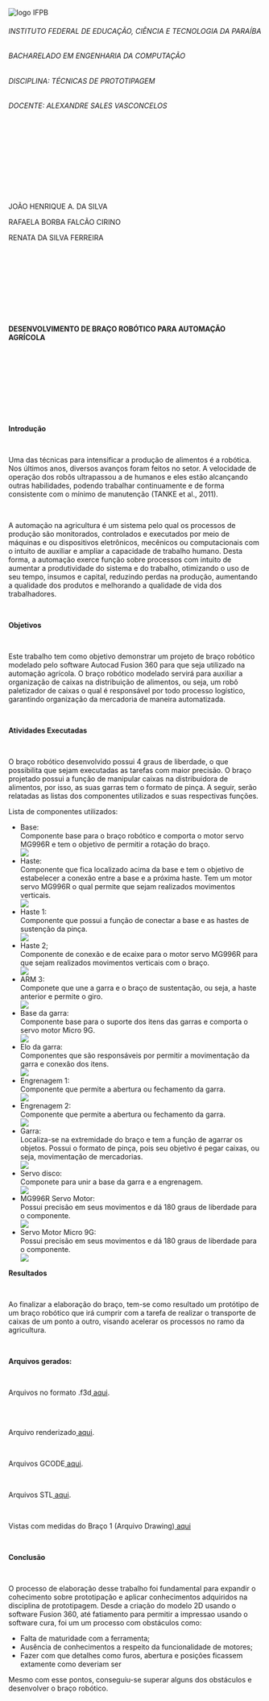 ![logo IFPB](https://github.com/rafaelacirino/prototipagem/blob/main/logo_campus.png)<br>
<h6>INSTITUTO FEDERAL DE EDUCAÇÃO, CIÊNCIA E TECNOLOGIA DA PARAÍBA</h6>
<h6>BACHARELADO EM ENGENHARIA DA COMPUTAÇÃO</h6>
<h6>DISCIPLINA: TÉCNICAS DE PROTOTIPAGEM</h6>
<h6>DOCENTE: ALEXANDRE SALES VASCONCELOS</h6>
<br>
<br>
<br>
<br>
<br>
<br>
<br>
<br>
<p>JOÃO HENRIQUE A. DA SILVA</p>
<p>RAFAELA BORBA FALCÃO CIRINO</p>
<p>RENATA DA SILVA FERREIRA</p>
<br>
<br>
<br>
<br>
<br>
<br>
<br>
<br>
<p><b>DESENVOLVIMENTO DE BRAÇO ROBÓTICO PARA AUTOMAÇÃO AGRÍCOLA</b></p>
<br>
<br>
<br>
<br>
<br>
<br>
<br>
<br>
<p><b>Introdução</b></p>
<br>
<p>Uma das técnicas para intensificar a produção de alimentos é a robótica. Nos últimos anos, diversos avanços foram feitos no setor. A velocidade de operação dos robôs ultrapassou a de humanos e eles estão alcançando outras habilidades, podendo trabalhar continuamente e de forma consistente com o mínimo de manutenção (TANKE et al., 2011).</p>
<br>
<p>A automação na agricultura é um sistema pelo qual os processos de produção são monitorados, controlados e executados por meio de máquinas e ou dispositivos eletrônicos, mecênicos ou computacionais com o intuito de auxiliar e ampliar a capacidade de trabalho humano. Desta forma, a automação exerce função sobre processos com intuito de aumentar a produtividade do sistema e do trabalho, otimizando o uso de seu tempo, insumos e capital, reduzindo perdas na produção, aumentando a qualidade dos produtos e melhorando a qualidade de vida dos trabalhadores.</p>
<br>
<p><b>Objetivos</b></p>
<br>
<p>Este trabalho tem como objetivo demonstrar um projeto de braço robótico modelado pelo software Autocad Fusion 360 para que seja utilizado na automação agrícola. O braço robótico modelado servirá para auxiliar a organização de caixas na distribuição de alimentos, ou seja, um robô paletizador de caixas o qual é responsável por todo processo logístico, garantindo organização da mercadoria de maneira automatizada.</p>
<br>
<p><b>Atividades Executadas</b></p>
<br>
<p>O braço robótico desenvolvido possui 4 graus de liberdade, o que possibilita que sejam executadas as tarefas com maior precisão. O braço projetado possui a função de manipular caixas na distribuidora de alimentos, por isso, as suas garras tem o formato de pinça. A seguir, serão relatadas as listas dos componentes utilizados e suas respectivas funções.</p>
<p>Lista de componentes utilizados:</p>
<ul>
  <li>Base:</li> Componente base para o braço robótico e comporta o motor servo MG996R e tem o objetivo de permitir a rotação do braço.
  <br>
  <img src="https://github.com/rafaelacirino/bracorobotico/blob/master/Lista%20de%20Componentes/base.png">
  <br>
  <li>Haste:</li> Componente que fica localizado acima da base e tem o objetivo de estabelecer a conexão entre a base e a próxima haste. Tem um motor servo MG996R o qual permite que sejam realizados movimentos verticais.
  <br>
  <img src="https://github.com/rafaelacirino/bracorobotico/blob/master/Lista%20de%20Componentes/Haste.png">
  <br>
  <li>Haste 1:</li> Componente que possui a função de conectar a base e as hastes de sustenção da pinça.
  <br>
  <img src="https://github.com/rafaelacirino/bracorobotico/blob/master/Lista%20de%20Componentes/Bra%C3%A7o1.png">
  <br>
  <li>Haste 2;</li>Componente de conexão e de ecaixe para o motor servo MG996R para que sejam realizados movimentos verticais com o braço.
  <br>
  <img src="https://github.com/rafaelacirino/bracorobotico/blob/master/Lista%20de%20Componentes/Braco2.png">
  <br>
  <li>ARM 3:</li>Componete que une a garra e o braço de sustentação, ou seja, a haste anterior e permite o giro.
  <br>
  <img src="https://github.com/rafaelacirino/bracorobotico/blob/master/Lista%20de%20Componentes/Braco3.png">
  <br>
  <li>Base da garra:</li>Componente base para o suporte dos itens das garras e comporta o servo motor Micro 9G.
  <br>
  <img src="https://github.com/rafaelacirino/bracorobotico/blob/master/Lista%20de%20Componentes/basegarra.png">
  <br>
  <li>Elo da garra:</li>Componentes que são responsáveis por permitir a movimentação da garra e conexão dos itens.
  <br>
  <img src="https://github.com/rafaelacirino/bracorobotico/blob/master/Lista%20de%20Componentes/elogarra.png">
  <br>
  <li>Engrenagem 1:</li>Componente que permite a abertura ou fechamento da garra.
  <br>
  <img src="https://github.com/rafaelacirino/bracorobotico/blob/master/Lista%20de%20Componentes/engrenagem.png">
  <br>
  <li>Engrenagem 2:</li>Componente que permite a abertura ou fechamento da garra.
  <br>
  <img src="https://github.com/rafaelacirino/bracorobotico/blob/master/Lista%20de%20Componentes/engrenagem.png">
  <br>
  <li>Garra:</li> Localiza-se na extremidade do braço e tem a função de agarrar os objetos. Possui o formato de pinça, pois seu objetivo é pegar caixas, ou seja, movimentação de mercadorias.
  <br>
  <img src="https://github.com/rafaelacirino/bracorobotico/blob/master/Lista%20de%20Componentes/garra.png">
  <br>
  <li>Servo disco:</li>Componete para unir a base da garra e a engrenagem.
  <br>
  <img src="https://github.com/rafaelacirino/bracorobotico/blob/master/Lista%20de%20Componentes/servodisco.png">
  <br>
  <li>MG996R Servo Motor:</li>Possui precisão em seus movimentos e dá 180 graus de liberdade para o componente. 
  <br>
  <img src="https://github.com/rafaelacirino/bracorobotico/blob/master/Lista%20de%20Componentes/mg996r-servo-s.jpg">
  <br>
  <li>Servo Motor Micro 9G:</li>Possui precisão em seus movimentos e dá 180 graus de liberdade para o componente.
  <br>
  <img src="https://github.com/rafaelacirino/bracorobotico/blob/master/Lista%20de%20Componentes/micro9G.jpg">
  <br>
</ul>
<p><b>Resultados</b></p>
<br>
<p>Ao finalizar a elaboração do braço, tem-se como resultado um protótipo de um braço robótico que irá cumprir com a tarefa de realizar o transporte de caixas de um ponto a outro, visando acelerar os processos no ramo da agricultura.</p>
<br>
<p><b>Arquivos gerados:</b></p>
<br>
<p>Arquivos no formato .f3d<a href="https://github.com/rafaelacirino/bracorobotico/tree/master/Arquivos%20em%20.f3d"> aqui</a>.</p>
<br>
<br>
<p>Arquivo renderizado<a href="https://github.com/rafaelacirino/bracorobotico/blob/master/Arquivo%20Renderizado/Main_assembly_2022-Aug-23_04-07-49PM-000_CustomizedView37748103640_png.png"> aqui</a>.</p>
<br>
<p>Arquivos GCODE<a href="https://github.com/rafaelacirino/bracorobotico/tree/master/Arquivos%20GCODE"> aqui</a>.</p>
<br>
<p>Arquivos STL<a href="https://github.com/rafaelacirino/bracorobotico/tree/master/Arquivos%20STL"> aqui</a>.</p>
<br>
<p>Vistas com medidas do Braço 1 (Arquivo Drawing)<a href="https://github.com/rafaelacirino/bracorobotico/blob/master/Vistas/Braco_1_Drawing_v1.pdf"> aqui</a></p>
<br>
<p><b>Conclusão</b></p>
<br>
<p>O processo de elaboração desse trabalho foi fundamental para expandir o cohecimento sobre prototipação e aplicar conhecimentos adquiridos na disciplina de prototipagem. Desde a criação do modelo 2D usando o software Fusion 360, até fatiamento para permitir a impressao usando o software cura, foi um um processo com obstáculos como:
<ul>
  <li>Falta de maturidade com a ferramenta;
  <li>Ausência de conhecimentos a respeito da funcionalidade de motores;</li>
  <li>Fazer com que detalhes como furos, abertura e posições ficassem extamente como deveriam ser</li>
</ul>
</p>
<p>Mesmo com esse pontos, conseguiu-se superar alguns dos obstáculos e desenvolver o braço robótico.</p>

